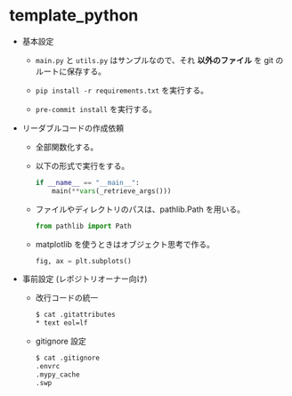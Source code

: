 # template_python

- 基本設定

  - `main.py` と `utils.py` はサンプルなので、それ **以外のファイル** を git のルートに保存する。
 
  - `pip install -r requirements.txt` を実行する。
 
  - `pre-commit install` を実行する。

- リーダブルコードの作成依頼

  - 全部関数化する。

  - 以下の形式で実行をする。

    ```python
    if __name__ == "__main__":
        main(**vars(_retrieve_args()))
    ```

  - ファイルやディレクトリのパスは、pathlib.Path を用いる。

    ```python
    from pathlib import Path
    ```

  - matplotlib を使うときはオブジェクト思考で作る。

    ```python
    fig, ax = plt.subplots()

    ```

- 事前設定 (レポジトリオーナー向け)

  - 改行コードの統一

    ```sh
    $ cat .gitattributes
    * text eol=lf
    ```

  - gitignore 設定

    ```sh
    $ cat .gitignore
    .envrc
    .mypy_cache
    .swp
    ```

